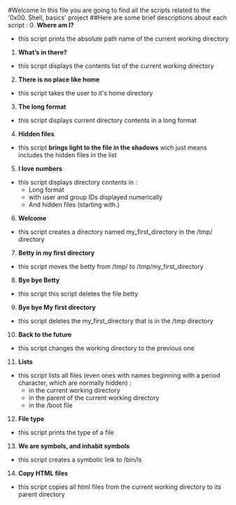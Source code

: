 #Welcome
In this file you are going to find all the scripts related to the  '0x00. Shell, basics' project
##Here are some brief descriptions about each script :
0. **Where am I?**
  - this script prints the absolute path name of the  current working directory 
1. **What’s in there?**
  - this script displays the contents list of the current working directory 
2. **There is no place like home**
  - this script takes the user to it's home directory
3. **The long format**
  - this script displays current directory contents in a long format
4. **Hidden files**
  - this script **brings light to the file in the shadows** wich just means includes the hidden files in the list
5. **I love numbers**
  * this script displays directory contents in :
    - Long format
    - with user and group IDs displayed numerically
    - And hidden files (starting with.)
6. **Welcome**
  - this script creates a directory named my_first_directory in the /tmp/ directory 
7. **Betty in my first directory**
  - this script moves the betty from /tmp/ to /tmp/my_first_directory
8. **Bye bye Betty**
  - this script this script deletes the file betty 
9. **Bye bye My first directory**
  - this script deletes the my_first_directory that is in the /tmp directory
10. **Back to the future**
  - this script changes the working directory to the previous one
11. **Lists**
  * this script lists all files (even ones with names beginning with a period character, which are normally hidden) :
    - in the current working directory
    - in the parent of the current working directory
    - in the /boot file
12. **File type**
   - this script prints the type of a file
13. **We are symbols, and inhabit symbols**
   - this script creates a symbolic link to /bin/ls
14. **Copy HTML files**
   - this script copies all html files from the current working directory to its parent directory

